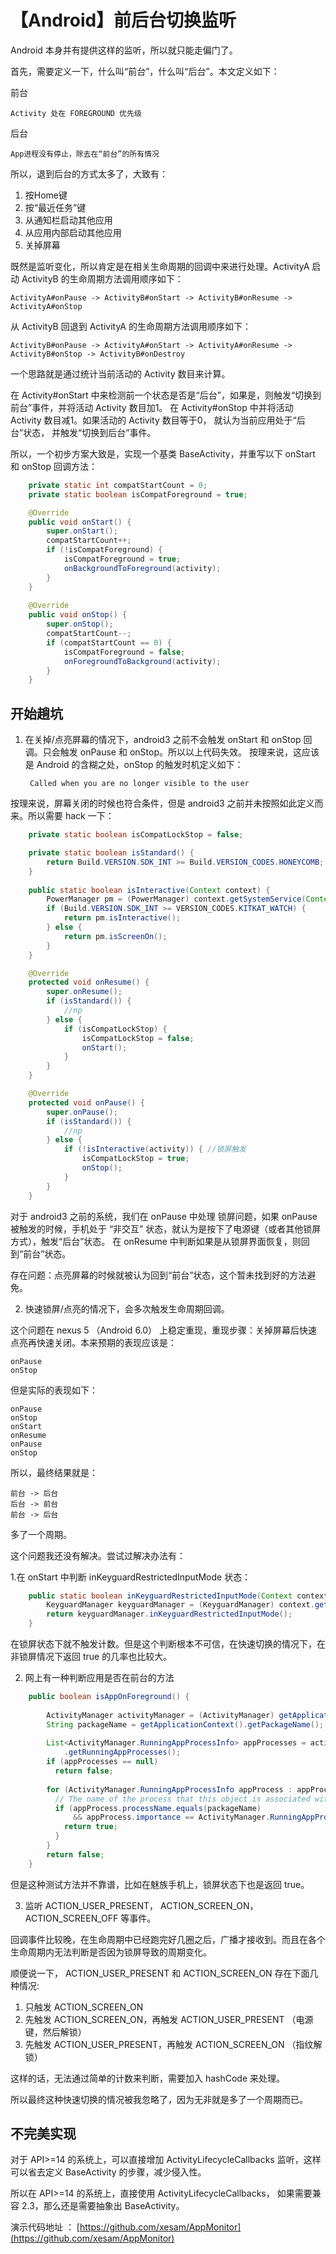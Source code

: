 
# 【Android】前后台切换监听

Android 本身并有提供这样的监听，所以就只能走偏门了。

首先，需要定义一下，什么叫“前台”，什么叫“后台”。本文定义如下：

前台

    Activity 处在 FOREGROUND 优先级

后台

    App进程没有停止，除去在“前台”的所有情况

所以，退到后台的方式太多了，大致有：

1. 按Home键
2. 按“最近任务”键
3. 从通知栏启动其他应用
4. 从应用内部启动其他应用
5. 关掉屏幕

既然是监听变化，所以肯定是在相关生命周期的回调中来进行处理。ActivityA 启动 ActivityB 的生命周期方法调用顺序如下：

    ActivityA#onPause -> ActivityB#onStart -> ActivityB#onResume -> ActivityA#onStop

从 ActivityB 回退到 ActivityA 的生命周期方法调用顺序如下：

    ActivityB#onPause -> ActivityA#onStart -> ActivityA#onResume -> ActivityB#onStop -> ActivityB#onDestroy


一个思路就是通过统计当前活动的 Activity 数目来计算。

在 Activity#onStart 中来检测前一个状态是否是“后台”，如果是，则触发“切换到前台”事件，并将活动 Activity 数目加1。
在 Activity#onStop 中并将活动 Activity 数目减1。如果活动的 Activity 数目等于0，
就认为当前应用处于“后台”状态， 并触发“切换到后台”事件。

所以，一个初步方案大致是，实现一个基类 BaseActivity，并重写以下 onStart 和 onStop 回调方法：

```java
    private static int compatStartCount = 0;
    private static boolean isCompatForeground = true;

    @Override
    public void onStart() {
        super.onStart();
        compatStartCount++;
        if (!isCompatForeground) {
            isCompatForeground = true;
            onBackgroundToForeground(activity);
        }
    }
    
    @Override
    public void onStop() {
        super.onStop();
        compatStartCount--;
        if (compatStartCount == 0) {
            isCompatForeground = false;
            onForegroundToBackground(activity);
        }
    }
``` 

## 开始趟坑

1. 在关掉/点亮屏幕的情况下，android3 之前不会触发 onStart 和 onStop 回调。只会触发 onPause 和 onStop。所以以上代码失效。
按理来说，这应该是 Android 的含糊之处，onStop 的触发时机定义如下：

        Called when you are no longer visible to the user
    
按理来说，屏幕关闭的时候也符合条件，但是 android3 之前并未按照如此定义而来。所以需要 hack 一下：

```java
    private static boolean isCompatLockStop = false;

    private static boolean isStandard() {
        return Build.VERSION.SDK_INT >= Build.VERSION_CODES.HONEYCOMB;
    }
    
    public static boolean isInteractive(Context context) {
        PowerManager pm = (PowerManager) context.getSystemService(Context.POWER_SERVICE);
        if (Build.VERSION.SDK_INT >= VERSION_CODES.KITKAT_WATCH) {
            return pm.isInteractive();
        } else {
            return pm.isScreenOn();
        }
    }

    @Override
    protected void onResume() {
        super.onResume();
        if (isStandard()) {
            //np
        } else {
            if (isCompatLockStop) {
                isCompatLockStop = false;
                onStart();
            }
        }
    }

    @Override
    protected void onPause() {
        super.onPause();
        if (isStandard()) {
            //np
        } else {
            if (!isInteractive(activity)) { //锁屏触发
                isCompatLockStop = true;
                onStop();
            }
        }
    }
``` 

对于 android3 之前的系统，我们在 onPause 中处理 锁屏问题，如果 onPause 被触发的时候，手机处于 “非交互” 状态，就认为是按下了电源键（或者其他锁屏方式），触发“后台”状态。
在 onResume 中判断如果是从锁屏界面恢复，则回到“前台”状态。

存在问题：点亮屏幕的时候就被认为回到“前台”状态，这个暂未找到好的方法避免。

2. 快速锁屏/点亮的情况下，会多次触发生命周期回调。

这个问题在 nexus 5 （Android 6.0） 上稳定重现，重现步骤：关掉屏幕后快速点亮再快速关闭。本来预期的表现应该是：
    
    onPause
    onStop

但是实际的表现如下：

    onPause
    onStop
    onStart
    onResume
    onPause
    onStop

所以，最终结果就是：
    
    前台 -> 后台
    后台 -> 前台 
    前台 -> 后台
    
多了一个周期。

这个问题我还没有解决。尝试过解决办法有：

1.在 onStart 中判断 inKeyguardRestrictedInputMode 状态：

```java
    public static boolean inKeyguardRestrictedInputMode(Context context) {
        KeyguardManager keyguardManager = (KeyguardManager) context.getSystemService(Context.KEYGUARD_SERVICE);
        return keyguardManager.inKeyguardRestrictedInputMode();
    }
``` 

在锁屏状态下就不触发计数。但是这个判断根本不可信，在快速切换的情况下，在非锁屏情况下返回 true 的几率也比较大。

2. 网上有一种判断应用是否在前台的方法

```java
    public boolean isAppOnForeground() {
    
        ActivityManager activityManager = (ActivityManager) getApplicationContext().getSystemService(Context.ACTIVITY_SERVICE); 
        String packageName = getApplicationContext().getPackageName(); 
        
        List<ActivityManager.RunningAppProcessInfo> appProcesses = activityManager 
            .getRunningAppProcesses(); 
        if (appProcesses == null) 
          return false; 
        
        for (ActivityManager.RunningAppProcessInfo appProcess : appProcesses) { 
          // The name of the process that this object is associated with. 
          if (appProcess.processName.equals(packageName) 
              && appProcess.importance == ActivityManager.RunningAppProcessInfo.IMPORTANCE_FOREGROUND) { 
            return true; 
          } 
        } 
        return false; 
    } 
``` 

但是这种测试方法并不靠谱，比如在魅族手机上，锁屏状态下也是返回 true。

3. 监听 ACTION_USER_PRESENT， ACTION_SCREEN_ON， ACTION_SCREEN_OFF 等事件。

回调事件比较晚，在生命周期中已经跑完好几圈之后，广播才接收到。而且在各个生命周期内无法判断是否因为锁屏导致的周期变化。

顺便说一下， ACTION_USER_PRESENT 和 ACTION_SCREEN_ON 存在下面几种情况:

1. 只触发 ACTION_SCREEN_ON
2. 先触发 ACTION_SCREEN_ON，再触发 ACTION_USER_PRESENT （电源键，然后解锁）
3. 先触发 ACTION_USER_PRESENT，再触发 ACTION_SCREEN_ON （指纹解锁）

这样的话，无法通过简单的计数来判断，需要加入 hashCode 来处理。

所以最终这种快速切换的情况被我忽略了，因为无非就是多了一个周期而已。

## 不完美实现

对于 API>=14 的系统上，可以直接增加 ActivityLifecycleCallbacks 监听，这样可以省去定义 BaseActivity 的步骤，减少侵入性。

所以在 API>=14 的系统上，直接使用 ActivityLifecycleCallbacks， 如果需要兼容 2.3，那么还是需要抽象出 BaseActivity。

演示代码地址 ： [https://github.com/xesam/AppMonitor](https://github.com/xesam/AppMonitor)

